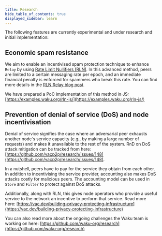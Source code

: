 ```yaml
---
title: Research
hide_table_of_contents: true
displayed_sidebar: learn
---
```


The following features are currently experimental and under research and initial implementation:

## Economic spam resistance

We aim to enable an incentivised spam protection technique to enhance `Relay` by using [Rate Limit Nullifiers (RLN)](https://rfc.vac.dev/vac/32/rln-v1/). In this advanced method, peers are limited to a certain messaging rate per epoch, and an immediate financial penalty is enforced for spammers who break this rate. You can find more details in the [RLN Relay blog post](https://vac.dev/rln-relay).

We have prepared a PoC implementation of this method in JS: [https://examples.waku.org/rln-js/](https://examples.waku.org/rln-js/)

## Prevention of denial of service (DoS) and node incentivisation

Denial of service signifies the case where an adversarial peer exhausts another node's service capacity (e.g., by making a large number of requests) and makes it unavailable to the rest of the system. RnD on DoS attack mitigation can be tracked from here: [https://github.com/vacp2p/research/issues/148](https://github.com/vacp2p/research/issues/148).

In a nutshell, peers have to pay for the service they obtain from each other. In addition to incentivising the service provider, accounting also makes DoS attacks costly for malicious peers. The accounting model can be used in `Store` and `Filter` to protect against DoS attacks.

Additionally, along with RLN, this gives node operators who provide a useful service to the network an incentive to perform that service. Read more here: [https://vac.dev/building-privacy-protecting-infrastructure](https://vac.dev/building-privacy-protecting-infrastructure)

You can also read more about the ongoing challenges the Waku team is working on here: [https://github.com/waku-org/research](https://github.com/waku-org/research)
